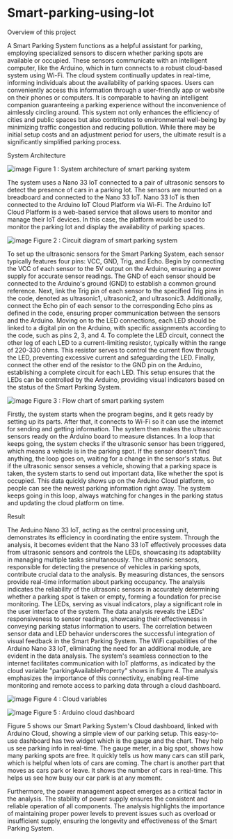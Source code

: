 # Smart-parking-using-Iot

Overview of this project

A Smart Parking System functions as a helpful assistant for parking, employing specialized sensors to discern whether parking spots are available or occupied. 
These sensors communicate with an intelligent computer, like the Arduino, which in turn connects to a robust cloud-based system using Wi-Fi. 
The cloud system continually updates in real-time, informing individuals about the availability of parking spaces. 
Users can conveniently access this information through a user-friendly app or website on their phones or computers. 
It is comparable to having an intelligent companion guaranteeing a parking experience without the inconvenience of aimlessly circling around. 
This system not only enhances the efficiency of cities and public spaces but also contributes to environmental well-being by minimizing traffic congestion and reducing pollution. 
While there may be initial setup costs and an adjustment period for users, the ultimate result is a significantly simplified parking process.

System Architecture 

![image](https://github.com/Layry99/Smart-parking-using-Iot/assets/161226676/576d785c-ae4e-4c25-b720-d71878c10ff8)
Figure 1 : System architecture of smart parking system

The system uses a Nano 33 IoT connected to a pair of ultrasonic sensors to detect the presence of cars in a parking lot. 
The sensors are mounted on a breadboard and connected to the Nano 33 IoT. Nano 33 IoT is then connected to the Arduino IoT Cloud Platform via Wi-Fi. 
The Arduino IoT Cloud Platform is a web-based service that allows users to monitor and manage their IoT devices. 
In this case, the platform would be used to monitor the parking lot and display the availability of parking spaces.


![image](https://github.com/Layry99/Smart-parking-using-Iot/assets/161226676/7835c10b-1fb4-4ef7-a06e-95092f2e5297)
Figure 2 : Circuit diagram of smart parking system

To set up the ultrasonic sensors for the Smart Parking System, each sensor typically features four pins: VCC, GND, Trig, and Echo. 
Begin by connecting the VCC of each sensor to the 5V output on the Arduino, ensuring a power supply for accurate sensor readings. 
The GND of each sensor should be connected to the Arduino's ground (GND) to establish a common ground reference. 
Next, link the Trig pin of each sensor to the specified Trig pins in the code, denoted as ultrasonic1, ultrasonic2, and ultrasonic3. 
Additionally, connect the Echo pin of each sensor to the corresponding Echo pins as defined in the code, ensuring proper communication between the sensors and the Arduino.
Moving on to the LED connections, each LED should be linked to a digital pin on the Arduino, with specific assignments according to the code, such as pins 2, 3, and 4. 
To complete the LED circuit, connect the other leg of each LED to a current-limiting resistor, typically within the range of 220-330 ohms. 
This resistor serves to control the current flow through the LED, preventing excessive current and safeguarding the LED. 
Finally, connect the other end of the resistor to the GND pin on the Arduino, establishing a complete circuit for each LED.
This setup ensures that the LEDs can be controlled by the Arduino, providing visual indicators based on the status of the Smart Parking System.


![image](https://github.com/Layry99/Smart-parking-using-Iot/assets/161226676/d5ac470e-d912-43ec-95cd-77dbb9b8d395)
Figure 3 : Flow chart of smart parking system

Firstly, the system starts when the program begins, and it gets ready by setting up its parts. After that, it connects to Wi-Fi so it can use the internet for sending and getting information. 
The system then makes the ultrasonic sensors ready on the Arduino board to measure distances. In a loop that keeps going, the system checks if the ultrasonic sensor has been triggered, which means a vehicle is in the parking spot. 
If the sensor doesn't find anything, the loop goes on, waiting for a change in the sensor's status. But if the ultrasonic sensor senses a vehicle, showing that a parking space is taken, the system starts to send out important data, like whether the spot is occupied. This data quickly shows up on the Arduino Cloud platform, so people can see the newest parking information right away. 
The system keeps going in this loop, always watching for changes in the parking status and updating the cloud platform on time.


Result

The Arduino Nano 33 IoT, acting as the central processing unit, demonstrates its efficiency in coordinating the entire system. 
Through the analysis, it becomes evident that the Nano 33 IoT effectively processes data from ultrasonic sensors and controls the LEDs, showcasing its adaptability in managing multiple tasks simultaneously. 
The ultrasonic sensors, responsible for detecting the presence of vehicles in parking spots, contribute crucial data to the analysis. 
By measuring distances, the sensors provide real-time information about parking occupancy. The analysis indicates the reliability of the ultrasonic sensors in accurately determining whether a parking spot is taken or empty, forming a foundation for precise monitoring.
The LEDs, serving as visual indicators, play a significant role in the user interface of the system. 
The data analysis reveals the LEDs' responsiveness to sensor readings, showcasing their effectiveness in conveying parking status information to users. 
The correlation between sensor data and LED behavior underscores the successful integration of visual feedback in the Smart Parking System. The WiFi capabilities of the Arduino Nano 33 IoT, eliminating the need for an additional module, are evident in the data analysis. The system's seamless connection to the internet facilitates communication with IoT platforms, as indicated by the cloud variable "parkingAvailableProperty" shows in figure 4. The analysis emphasizes the importance of this connectivity, enabling real-time monitoring and remote access to parking data through a cloud dashboard.

![image](https://github.com/Layry99/Smart-parking-using-Iot/assets/161226676/daa03b27-ce76-41da-b25e-5722b5cf2e7d)
Figure 4 : Cloud variables

![image](https://github.com/Layry99/Smart-parking-using-Iot/assets/161226676/f3782fac-aad3-48fa-9389-2bb73d4433e0)
Figure 5 : Arduino cloud dashboard

Figure 5 shows our Smart Parking System's Cloud dashboard, linked with Arduino Cloud, showing a simple view of our parking setup. This easy-to-use dashboard has two widget which is the gauge and the chart. They help us see parking info in real-time. The gauge meter, in a big spot, shows how many parking spots are free. It quickly tells us how many cars can still park, which is helpful when lots of cars are coming. The chart is another part that moves as cars park or leave. It shows the number of cars in real-time. This helps us see how busy our car park is at any moment.

Furthermore, the power management aspect emerges as a critical factor in the analysis. The stability of power supply ensures the consistent and reliable operation of all components. The analysis highlights the importance of maintaining proper power levels to prevent issues such as overload or insufficient supply, ensuring the longevity and effectiveness of the Smart Parking System.
